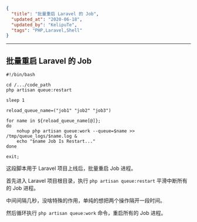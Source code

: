 ```json
{
  "title": "批量重启 Laravel 的 Job",
  "updated_at": "2020-06-18",
  "updated_by": "KelipuTe",
  "tags": "PHP,Laravel,Shell"
}
```

---

## 批量重启 Laravel 的 Job

```shell
#!/bin/bash

cd /.../code_path
php artisan queue:restart

sleep 1

reload_queue_name=("job1" "job2" "job3")

for name in ${reload_queue_name[@]};
do
    nohup php artisan queue:work --queue=$name >> /tmp/queue_logs/$name.log &
    echo "$name Job Is Restart..."
done

exit;
```

这段脚本用于 Laravel 项目上线后，批量重启 Job 进程。

首先进入 Laravel 项目根目录，执行 `php artisan queue:restart` 平滑中断所有的 Job 进程。

中间间隔几秒，没啥特殊的作用，单纯的想把两个操作隔开一段时间。

然后循环执行 `php artisan queue:work` 命令，重启所有的 Job 进程。